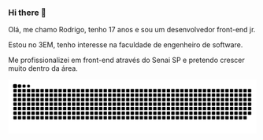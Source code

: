 ### Hi there 👋

Olá, me chamo Rodrigo, tenho 17 anos e sou um desenvolvedor front-end jr.

Estou no 3EM, tenho interesse na faculdade de engenheiro de software.

Me profissionalizei em front-end através do Senai SP e pretendo crescer muito dentro da área.


<div align="center">
<picture>
  <source media="(prefers-color-scheme: dark)" srcset="https://raw.githubusercontent.com/estrela801/estrela801/output/github-contribution-grid-snake-dark.svg">
  <source media="(prefers-color-scheme: light)" srcset="https://raw.githubusercontent.com/estrela801/estrela801/output/github-contribution-grid-snake.svg">
  <img alt="github-snake" src="https://raw.githubusercontent.com/JoaoRoccella/JoaoRoccella/output/github-contribution-grid-snake.svg">
</picture>
</div>

  
